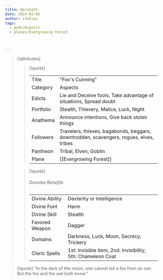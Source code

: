 ```yaml
---
title: Berohath
date: 2024-02-05
author: sfakias
tags:
  - gods/Aspects
  - planes/Evergrowing Forest



---
```

> [!attributes]
> 
> > [!quote]
> >
> > | | |
> > | --- | --- |
> > | Title | "Fox's Cunning" |
> > | Category | Aspects |
> > | Edicts | Lie and Deceive fools, Take advantage of situations, Spread doubt |
> > | Portfolio | Stealth, Thievery, Malice, Luck, Night |
> > | Anathema | Announce intentions, Give back stolen things |
> > | Followers | Travelers, thieves, bagabonds, beggars, downtrodden, scavengers, rogues, elves, tribes |
> > | Pantheon | Tribal, Elven, Goblin |
> > | Plane | [[Evergrowing Forest]] |
>
> > [!quote]
> > 
> > ###### Devotee Benefits
> > | | |
> > | --- | --- |
> > | Divine Ability | Dexterity or Intelligence |
> > | Divine Font | Harm |
> > | Divine Skill | Stealth |
> > | Favored Weapon | Dagger |
> > | Domains | Darkness, Luck, Moon, Secrecy, Trickery |
> > | Cleric Spells | 1st: Invisible Item, 2nd: Invisibility, 5th: Chameleon Coat |

> [!quote] 
> "In the dark of the moon, one cannot tell a fox from an owl. But the fox and the owl both know."